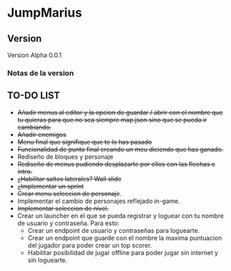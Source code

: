 # JumpMarius

## Version
 Version Alpha 0.0.1

 ### Notas de la version

## TO-DO LIST
 - ~~Añadir menus al editor y la opcion de guardar / abrir con el nombre que tu quieras para que no sea siempre map.json sino que se pueda ir cambiando.~~
 - ~~Añadir enemigos~~ 
 - ~~Menu final que signifique que te lo has pasado~~
 - ~~Funcionalidad de punto final creando un meu diciendo que has ganado.~~
 - Rediseño de bloques y personaje
 - ~~Rediseño de menus pudiendo desplazarte por ellos con las flechas e intro.~~
 - ~~¿Habilitar saltos laterales? Wall slide~~ 
 - ~~¿Implementar un sprint~~
 - ~~Crear menu seleccion de personaje~~.
 - Implementar el cambio de personajes reflejado in-game.
 - ~~Implementar seleccion de nivel.~~
 - Crear un launcher en el que se pueda registrar y loguear con tu nombre de usuario y contraseña. Para esto:
    - Crear un endpoint de usuario y contraseñas para loguearte.
    - Crear un endpoint que guarde con el nombre la maxima puntuacion del jugador para poder crear un top scorer.
    - Habilitar posibilidad de jugar offline para poder jugar sin internet y sin loguearte.
